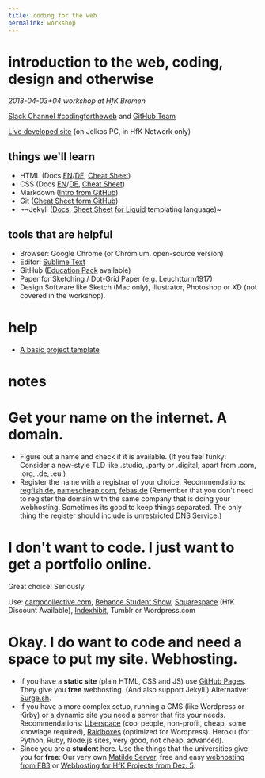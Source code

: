 ```yaml
---
title: coding for the web
permalink: workshop
---
```


# introduction to the web, coding, design and otherwise
*2018-04-03+04 workshop at HfK Bremen*

[Slack Channel #codingfortheweb](https://digitalmedia-bremen.slack.com/messages/C9ZLAABS6) and
[GitHub Team](https://github.com/orgs/digitalmediabremen/teams/codingfortheweb)

[Live developed site](http://10.10.51.63:8000/) (on Jelkos PC, in HfK Network only)

## things we'll learn
* HTML (Docs [EN](https://developer.mozilla.org/en-US/docs/Web/HTML)/[DE](https://developer.mozilla.org/de/docs/Web/HTML), [Cheat Sheet](https://cdn.rawgit.com/hostinger/banners/53bd21f8/tutorials/pdf/The-Complete-HTML-Cheat-Sheet-(Black-and-White)-Print-Version.pdf))
* CSS (Docs [EN](https://developer.mozilla.org/en-US/docs/Web/CSS)/[DE](https://developer.mozilla.org/de/docs/Web/CSS), [Cheat Sheet](http://www.keutenvanloon.nl/downloads/css-cheat-sheet-v1.pdf?phpMyAdmin=a39b0cbadb8a8c8a5915a3836debe9fb))
* Markdown ([Intro from GitHub](https://guides.github.com/features/mastering-markdown/))
* Git ([Cheat Sheet form GitHub](https://services.github.com/on-demand/downloads/github-git-cheat-sheet.pdf))
* ~~Jekyll ([Docs](https://jekyllrb.com/docs/), [Sheet Sheet](https://gist.github.com/smutnyleszek/9803727) [for Liquid](https://www.shopify.com/partners/shopify-cheat-sheet) templating language)~

## tools that are helpful
* Browser: Google Chrome (or Chromium, open-source version)
* Editor: [Sublime Text](https://www.sublimetext.com)
* GitHub ([Education Pack](https://education.github.com/discount_requests/new) available)
* Paper for Sketching / Dot-Grid Paper (e.g. Leuchtturm1917)
* Design Software like Sketch (Mac only), Illustrator, Photoshop or XD (not covered in the workshop).

# help

- [A basic project template](https://github.com/digitalmediabremen/basic-web-project)

# notes

# Get your name on the internet. A domain.
* Figure out a name and check if it is available. (If you feel funky: Consider a new-style TLD like .studio, .party or .digital, apart from .com, .org, .de, .eu.)
* Register the name with a registrar of your choice. Recommendations: [regfish.de](https://www.regfish.de/), [namescheap.com](https://www.namecheap.com/), [febas.de](https://www.febas.de/)
(Remember that you don't need to register the domain with the same company that is doing your webhosting. Sometimes its good to keep things separated. The only thing the register should include is unrestricted DNS Service.)

# I don't want to code. I just want to get a portfolio online.
Great choice! Seriously.

Use: [cargocollective.com](https://cargocollective.com/), [Behance Student Show](http://www.studentshow.com/), [Squarespace](https://www.squarespace.com/students/) (HfK Discount Available), [Indexhibit](https://www.indexhibit.org/), Tumblr or Wordpress.com

# Okay. I do want to code and need a space to put my site. Webhosting.

* If you have a **static site** (plain HTML, CSS and JS) use [GitHub Pages](https://pages.github.com/). They give you **free** webhosting. (And also support Jekyll.) Alternative: [Surge.sh](http://surge.sh/).
* If you have a more complex setup, running a CMS (like Wordpress or Kirby) or a dynamic site you need a server that fits your needs. Recommendations: [Uberspace](https://uberspace.de/) (cool people, non-profit, cheap, some knowlage required), [Raidboxes](https://raidboxes.de/) (optimized for Wordpress). Heroku (for Python, Ruby, Node.js sites, very good, not cheap, advanced).
* Since you are a **student** here. Use the things that the universities give you for **free**: Our very own [Matilde Server](http://matilde.hfk-bremen.de/), free and easy [webhosting from FB3](http://www.informatik.uni-bremen.de/t/homepage-new) or [Webhosting for HfK Projects from Dez. 5](http://www.hfk-bremen.de/en/node/821).

<!--
# cheat sheet

## Terminal (Linux and Mac)

`cd` change directory. e.g `cd Projects/my-first-website`
`ls` list directory
`open ...` open file or folder (Mac only)
`jekyll serve` Host and preview Jekyll site locally-->